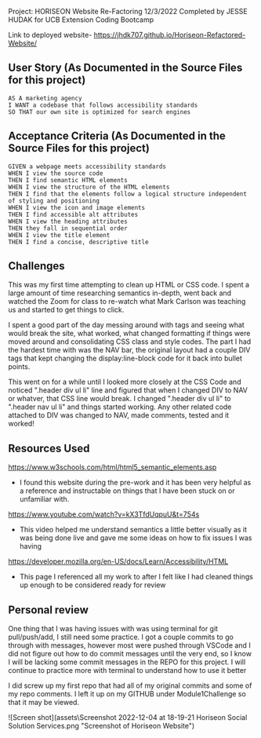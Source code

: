 
Project: HORISEON Website Re-Factoring 12/3/2022
Completed by JESSE HUDAK for UCB Extension Coding Bootcamp

Link to deployed website- https://jhdk707.github.io/Horiseon-Refactored-Website/


## User Story (As Documented in the Source Files for this project)

```
AS A marketing agency
I WANT a codebase that follows accessibility standards
SO THAT our own site is optimized for search engines
```

## Acceptance Criteria (As Documented in the Source Files for this project)

```
GIVEN a webpage meets accessibility standards
WHEN I view the source code
THEN I find semantic HTML elements
WHEN I view the structure of the HTML elements
THEN I find that the elements follow a logical structure independent of styling and positioning
WHEN I view the icon and image elements
THEN I find accessible alt attributes
WHEN I view the heading attributes
THEN they fall in sequential order
WHEN I view the title element
THEN I find a concise, descriptive title
```

## Challenges 

This was my first time attempting to clean up HTML or CSS code. I spent a large amount of time researching semantics in-depth, went back and watched the Zoom for class to re-watch what Mark Carlson was teaching us and started to get things to click. 

I spent a good part of the day messing around with tags and seeing what would break the site, what worked, what changed formatting if things were moved around and consolidating CSS class and style codes. The part I had the hardest time with was the NAV bar, the original layout had a couple DIV tags that kept changing the display:line-block code for it back into bullet points. 

This went on for a while until I looked more closely at the CSS Code and noticed ".header div ul li" line and figured that when I changed DIV to NAV or whatver, that CSS line would break. I changed ".header div ul li" to ".header nav ul li" and things started working. Any other related code attached to DIV was changed to NAV, made comments, tested and it worked! 

## Resources Used 

https://www.w3schools.com/html/html5_semantic_elements.asp 
 - I found this website during the pre-work and it has been very helpful as a reference and instructable on things that I have been stuck on or unfamiliar with. 

https://www.youtube.com/watch?v=kX3TfdUqpuU&t=754s
  - This video helped me understand semantics a little better visually as it was being done live and gave me some ideas on how to fix issues I was having

https://developer.mozilla.org/en-US/docs/Learn/Accessibility/HTML
 - This page I referenced all my work to after I felt like I had cleaned things up enough to be considered ready for review 

 ## Personal review

 One thing that I was having issues with was using terminal for git pull/push/add, I still need some practice. I got a couple commits to go through with messages, however most were pushed through VSCode and I did not figure out how to do commit messages until the very end, so I know I will be lacking some commit messages in the REPO for this project. I will continue to practice more with terminal to understand how to use it better 

 I did screw up my first repo that had all of my original commits and some of my repo comments. I left it up on my GITHUB under Module1Challenge so that it may be viewed. 

![Screen shot](assets\Screenshot 2022-12-04 at 18-19-21 Horiseon Social Solution Services.png "Screenshot of Horiseon Website") 